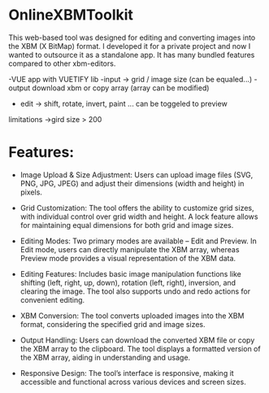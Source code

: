 # OnlineXBMToolkit
This web-based tool was designed for editing and converting images into the XBM (X BitMap) format. I developed it for a private project and now I wanted to outsource it as a standalone app. It has many bundled features compared to other xbm-editors.


-VUE app with VUETIFY lib
-input -> grid / image size (can be equaled...)
-output download xbm or copy array (array can be modified)

- edit
-> shift, rotate, invert, paint ...
can be toggeled to preview

limitations
->gird size > 200

# Features:
- Image Upload & Size Adjustment: Users can upload image files (SVG, PNG, JPG, JPEG) and adjust their dimensions (width and height) in pixels.

- Grid Customization: The tool offers the ability to customize grid sizes, with individual control over grid width and height. A lock feature allows for maintaining equal dimensions for both grid and image sizes.
- Editing Modes: Two primary modes are available – Edit and Preview. In Edit mode, users can directly manipulate the XBM array, whereas Preview mode provides a visual representation of the XBM data.
- Editing Features: Includes basic image manipulation functions like shifting (left, right, up, down), rotation (left, right), inversion, and clearing the image. The tool also supports undo and redo actions for convenient editing.
- XBM Conversion: The tool converts uploaded images into the XBM format, considering the specified grid and image sizes.
- Output Handling: Users can download the converted XBM file or copy the XBM array to the clipboard. The tool displays a formatted version of the XBM array, aiding in understanding and usage.
- Responsive Design: The tool’s interface is responsive, making it accessible and functional across various devices and screen sizes.